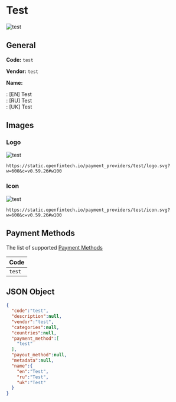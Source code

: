 
# Test 
![test](https://static.openfintech.io/payment_providers/test/logo.svg?w=600&c=v0.59.26#w100)  

## General 
 
**Code:** `test`  
 
**Vendor:** `test`  
 
**Name:**  
 
:	[EN] Test  
:	[RU] Test  
:	[UK] Test  

## Images 

### Logo 
 
![test](https://static.openfintech.io/payment_providers/test/logo.svg?w=600&c=v0.59.26#w100)  

```
https://static.openfintech.io/payment_providers/test/logo.svg?w=600&c=v0.59.26#w100
```  

### Icon 
 
![test](https://static.openfintech.io/payment_providers/test/icon.svg?w=600&c=v0.59.26#w100)  

```
https://static.openfintech.io/payment_providers/test/icon.svg?w=600&c=v0.59.26#w100
```  

## Payment Methods 
 
The list of supported  [Payment Methods](#) 

|Code| 
|:---| 
|`test` | 
 

## JSON Object 

```json
{
  "code":"test",
  "description":null,
  "vendor":"test",
  "categories":null,
  "countries":null,
  "payment_method":[
    "test"
  ],
  "payout_method":null,
  "metadata":null,
  "name":{
    "en":"Test",
    "ru":"Test",
    "uk":"Test"
  }
}
```  
